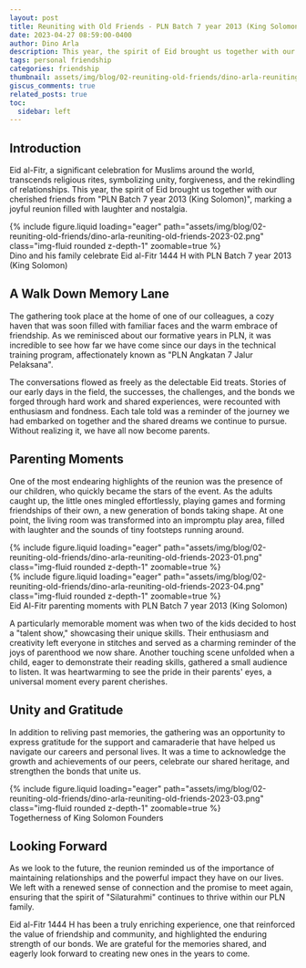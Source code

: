 ```yaml
---
layout: post
title: Reuniting with Old Friends - PLN Batch 7 year 2013 (King Solomon) Gathering for Eid al-Fitr 1444 H
date: 2023-04-27 08:59:00-0400
author: Dino Arla
description: This year, the spirit of Eid brought us together with our cherished friends from PLN Batch 7 year 2013 (King Solomon), marking a joyful reunion filled with laughter and nostalgia. 
tags: personal friendship
categories: friendship
thumbnail: assets/img/blog/02-reuniting-old-friends/dino-arla-reuniting-old-friends-2023-01.png
giscus_comments: true
related_posts: true
toc:
  sidebar: left
---
```


## Introduction

Eid al-Fitr, a significant celebration for Muslims around the world, transcends religious rites, symbolizing unity, forgiveness, and the rekindling of relationships. This year, the spirit of Eid brought us together with our cherished friends from "PLN Batch 7 year 2013 (King Solomon)", marking a joyful reunion filled with laughter and nostalgia. 

<div class="row mt-3">
    <div class="col-sm mt-3 mt-md-0">
        {% include figure.liquid loading="eager" path="assets/img/blog/02-reuniting-old-friends/dino-arla-reuniting-old-friends-2023-02.png" class="img-fluid rounded z-depth-1" zoomable=true %}
    </div>
</div>
<div class="caption">
    Dino and his family celebrate Eid al-Fitr 1444 H with PLN Batch 7 year 2013 (King Solomon)
</div>

## A Walk Down Memory Lane

The gathering took place at the home of one of our colleagues, a cozy haven that was soon filled with familiar faces and the warm embrace of friendship. As we reminisced about our formative years in PLN, it was incredible to see how far we have come since our days in the technical training program, affectionately known as "PLN Angkatan 7 Jalur Pelaksana".

The conversations flowed as freely as the delectable Eid treats. Stories of our early days in the field, the successes, the challenges, and the bonds we forged through hard work and shared experiences, were recounted with enthusiasm and fondness. Each tale told was a reminder of the journey we had embarked on together and the shared dreams we continue to pursue. Without realizing it, we have all now become parents.

## Parenting Moments

One of the most endearing highlights of the reunion was the presence of our children, who quickly became the stars of the event. As the adults caught up, the little ones mingled effortlessly, playing games and forming friendships of their own, a new generation of bonds taking shape. At one point, the living room was transformed into an impromptu play area, filled with laughter and the sounds of tiny footsteps running around.

<div class="row mt-3">
    <div class="col-sm mt-3 mt-md-0">
        {% include figure.liquid loading="eager" path="assets/img/blog/02-reuniting-old-friends/dino-arla-reuniting-old-friends-2023-01.png" class="img-fluid rounded z-depth-1" zoomable=true %}
    </div>
    <div class="col-sm mt-3 mt-md-0">
        {% include figure.liquid loading="eager" path="assets/img/blog/02-reuniting-old-friends/dino-arla-reuniting-old-friends-2023-04.png" class="img-fluid rounded z-depth-1" zoomable=true %}
    </div>
</div>
<div class="caption">
    Eid Al-Fitr parenting moments with PLN Batch 7 year 2013 (King Solomon)
</div>

A particularly memorable moment was when two of the kids decided to host a "talent show," showcasing their unique skills. Their enthusiasm and creativity left everyone in stitches and served as a charming reminder of the joys of parenthood we now share. Another touching scene unfolded when a child, eager to demonstrate their reading skills, gathered a small audience to listen. It was heartwarming to see the pride in their parents' eyes, a universal moment every parent cherishes.

## Unity and Gratitude

In addition to reliving past memories, the gathering was an opportunity to express gratitude for the support and camaraderie that have helped us navigate our careers and personal lives. It was a time to acknowledge the growth and achievements of our peers, celebrate our shared heritage, and strengthen the bonds that unite us.

<div class="row mt-3">
    <div class="col-sm mt-3 mt-md-0">
        {% include figure.liquid loading="eager" path="assets/img/blog/02-reuniting-old-friends/dino-arla-reuniting-old-friends-2023-03.png" class="img-fluid rounded z-depth-1" zoomable=true %}
    </div>
</div>
<div class="caption">
    Togetherness of King Solomon Founders
</div>

## Looking Forward

As we look to the future, the reunion reminded us of the importance of maintaining relationships and the powerful impact they have on our lives. We left with a renewed sense of connection and the promise to meet again, ensuring that the spirit of "Silaturahmi" continues to thrive within our PLN family.

Eid al-Fitr 1444 H has been a truly enriching experience, one that reinforced the value of friendship and community, and highlighted the enduring strength of our bonds. We are grateful for the memories shared, and eagerly look forward to creating new ones in the years to come.